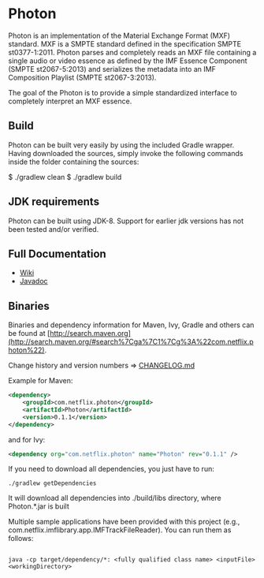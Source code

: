 # Photon

Photon is an implementation of the Material Exchange Format (MXF) standard. MXF is a SMPTE standard defined in the
specification SMPTE st0377-1:2011. Photon parses and completely reads an MXF file containing a single audio or video essence
as defined by the IMF Essence Component (SMPTE st2067-5:2013) and serializes the metadata into an IMF Composition
Playlist (SMPTE st2067-3:2013).

The goal of the Photon is to provide a simple standardized interface to completely interpret an MXF essence.

## Build

Photon can be built very easily by using the included Gradle wrapper. Having downloaded the sources, simply invoke the
following commands inside the folder containing the sources:

$ ./gradlew clean
$ ./gradlew build

## JDK requirements

Photon can be built using JDK-8. Support for earlier jdk versions has not been tested and/or verified.

## Full Documentation

- [Wiki](https://github.com/Netflix/photon/wiki)
- [Javadoc](http://netflix.github.io/photon/)

## Binaries
Binaries and dependency information for Maven, Ivy, Gradle and others can be found at [http://search.maven.org](http://search.maven.org/#search%7Cga%7C1%7Cg%3A%22com.netflix.photon%22).

Change history and version numbers => [CHANGELOG.md](https://github.com/Netflix/photon/blob/master/CHANGELOG.md)

Example for Maven:

```xml
<dependency>
    <groupId>com.netflix.photon</groupId>
    <artifactId>Photon</artifactId>
    <version>0.1.1</version>
</dependency>
```
and for Ivy:

```xml
<dependency org="com.netflix.photon" name="Photon" rev="0.1.1" />
```

If you need to download all dependencies, you just have to run:

```
./gradlew getDependencies
```

It will download all dependencies into ./build/libs directory, where Photon.*.jar is built

Multiple sample applications have been provided with this project (e.g., com.netflix.imflibrary.app.IMFTrackFileReader). You can run them as follows:

```

java -cp target/dependency/*: <fully qualified class name> <inputFile> <workingDirectory>
```
